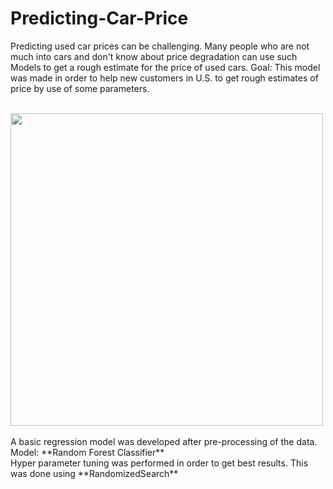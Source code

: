 # Predicting-Car-Price

Predicting used car prices can be challenging. Many people who are not much into cars and don't know about price degradation can use such Models to get a rough estimate for the price of used cars.
Goal: This model was made in order to help new customers in U.S. to get rough estimates of price by use of some parameters.
<br>
<br>
<div>
<img src="https://www.inovex.de/blog/wp-content/uploads/2019/02/Price-Prediction-in-Online-Car-Marketplaces.png" width="500"/>
</div>

<br>
A basic regression model was developed after pre-processing of the data.
<br>
Model: **Random Forest Classifier**
<br>
Hyper parameter tuning was performed in order to get best results. This was done using **RandomizedSearch**
